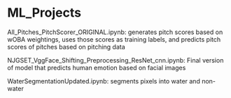 # ML_Projects
All_Pitches_PitchScorer_ORIGINAL.ipynb: generates pitch scores based on wOBA weightings, 
uses those scores as training labels, and predicts pitch scores of pitches based on pitching data

NJGSET_VggFace_Shifting_Preprocessing_ResNet_cnn.ipynb: Final version of model that predicts human emotion based on facial images

WaterSegmentationUpdated.ipynb: segments pixels into water and non-water


